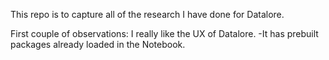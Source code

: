 This repo is to capture all of the research I have done for Datalore. 

First couple of observations: 
  I really like the UX of Datalore. 
    -It has prebuilt packages already loaded in the Notebook. 
